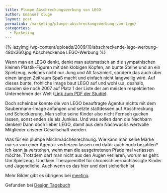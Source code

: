 ```yaml
---
title: Plumpe Abschreckungswerbung von LEGO
author: Emanuel Kluge
layout: post
permalink: /marketing/plumpe-abschreckungswerbung-von-lego/
categories:
  - Marketing
---
```


{% lazyImg /wp-content/uploads/2009/10/abschreckende-lego-werbung-480x360.jpg Abschreckende LEGO-Werbung %}

Wenn man an LEGO denkt, denkt man automatisch an die sympathischen kleinen Plastik-Figuren mit den klobigen Köpfen, an bunte Steine und an ein Spielzeug, welches nicht nur Jung und Alt fasziniert, sondern das auch über einen langen Zeitraum Spaß macht und einfach nicht langweilig wird. Auf dieses bunte, fröhliche Image baut LEGO auf und wohl u.a. deshalb, standen sie noch 2007 auf Platz 1 der Liste der am meisten respektierten Unternehmen der Welt ([Link zum PDF der Studie][reputation_institute]).

Doch scheinbar konnte die von LEGO beauftragte Agentur nichts mit dem Saubermann-Image anfangen und setzte stattdessen auf Abschreckung und Schockierung. Man sollte seine Kinder also nicht Fernseh gucken lassen, sonst enden sie als Junkies. Und was sollen dann die Nachbarn denken! Dann doch lieber LEGO, damit aus dem Nachwuchs wertvolle Mitglieder unserer Gesellschaft werden.

Was für ein plumpe Milchmädchenrechnung. Wie kann man seine Marke nur so von einer Agentur verheizen lassen und dafür auch noch bezahlen? Ich kann ja verstehen, wenn man die ausgetretenen Pfade mal verlassen möchte. Trotzdem darf man nicht aus den Augen verlieren, worum es geht: Um Spielzeug. Und kein Therapiemittel für chronisch vernachlässigte Kinder und Jugendliche. Auch wenn es das hier und dort sicherlich ist.

Mehr Bilder gibt es übrigens bei [meetinx][meetinx].

Gefunden bei [Design Tagebuch][designtagebuch]

[reputation_institute]: http://www2.wiwi.uni-hannover.de/fileadmin/marketing/downloads/reputation_institute/ruf_deutscher_unternehmen_june_2007.pdf
[meetinx]: http://www.meetinx.de/werbung-lego-wirbt-mit-sex-drogen-und-gewalt/
[designtagebuch]: http://www.designtagebuch.de/sex-drogen-und-gewalt-in-der-lego-werbung/
